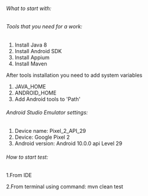 ###### What to start with:

###### Tools that you need for a work:

1. Install Java 8
2. Install Android SDK
3. Install Appium
4. Install Maven

After tools installation you need to add system variables

1. JAVA_HOME
2. ANDROID_HOME
3. Add Android tools to 'Path'

###### Android Studio Emulator settings:

1. Device name: Pixel_2_API_29
2. Device: Google Pixel 2
3. Android version: Android 10.0.0 api Level 29


###### How to start test:

1.From IDE

2.From terminal using command: mvn clean test